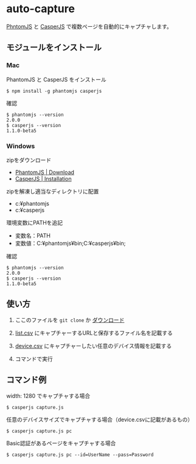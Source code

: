 # auto-capture

[PhntomJS](http://phantomjs.org/) と [CasperJS](http://casperjs.org/) で複数ページを自動的にキャプチャします。

## モジュールをインストール

### Mac

PhantomJS と CasperJS をインストール

```
$ npm install -g phantomjs casperjs
```

確認

```
$ phantomjs --version
2.0.0
$ casperjs --version
1.1.0-beta5
```

### Windows

zipをダウンロード

- [PhantomJS | Download](http://phantomjs.org/download.html)
- [CasperJS | Installation ](http://docs.casperjs.org/en/latest/installation.html#installing-from-an-archive)

zipを解凍し適当なディレクトリに配置

- c:¥phantomjs  
- c:¥casperjs  

環境変数にPATHを追記

- 変数名：PATH  
- 変数値：C:¥phantomjs¥bin;C:¥casperjs¥bin;

確認

```
$ phantomjs --version
2.0.0
$ casperjs --version
1.1.0-beta5
```

## 使い方

1. ここのファイルを `git clone` か [ダウンロード](https://github.com/tipsnote/auto-capture/archive/master.zip)

2. [list.csv](https://github.com/tipsnote/auto-capture/blob/master/list.csv) にキャプチャーするURLと保存するファイル名を記載する

3. [device.csv](https://github.com/tipsnote/auto-capture/blob/master/device.csv) にキャプチャーしたい任意のデバイス情報を記載する

4. コマンドで実行

## コマンド例

width: 1280 でキャプチャする場合
```
$ casperjs capture.js
```

任意のデバイスサイズでキャプチャする場合（device.csvに記載があるもの）
```
$ casperjs capture.js pc
```

Basic認証があるページをキャプチャする場合
```
$ casperjs capture.js pc --id=UserName --pass=Password
```
